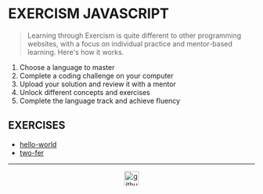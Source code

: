# EXERCISM JAVASCRIPT

> Learning through Exercism is quite different to other programming websites, with a focus on individual practice and mentor-based learning. Here's how it works.

1. Choose a language to master
2. Complete a coding challenge on your computer
3. Upload your solution and review it with a mentor
4. Unlock different concepts and exercises
5. Complete the language track and achieve fluency


## EXERCISES

- [hello-world](./javascript/hello-world)
- [two-fer](./javascript/two-fer)

---

<div align="center">

<a href="https://github.com/blacky-yg" target="_blank"><img src="https://cdn.jsdelivr.net/npm/simple-icons@3.0.1/icons/github.svg" alt="github.com" width="30"></a>

</div>